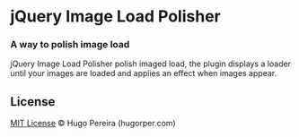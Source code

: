 # jQuery Image Load Polisher

### A way to polish image load

jQuery Image Load Polisher polish imaged load, the plugin displays a loader until your images are loaded and applies an effect when images appear.


## License

[MIT License](http://hugorper.mit-license.org/) © Hugo Pereira (hugorper.com)
